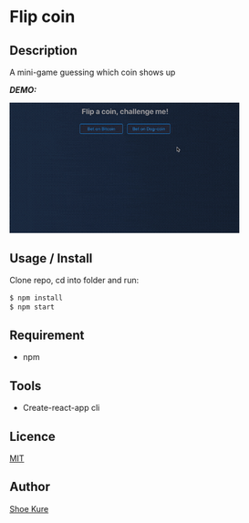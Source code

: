 # Flip coin

## Description

A mini-game guessing which coin shows up

**_DEMO:_**

<img src="./src/img/Screenshot.gif" width="80%">

## Usage / Install

Clone repo, cd into folder and run:

```console
$ npm install
$ npm start
```

## Requirement

- npm

## Tools

- Create-react-app cli

## Licence

[MIT](./LICENSE.txt)

## Author

[Shoe Kure](https://github.com/roy1210)
